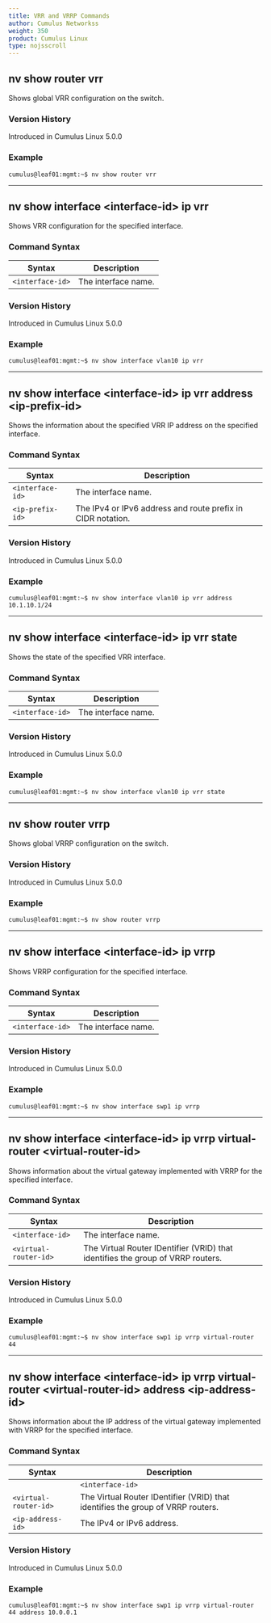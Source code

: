 ```yaml
---
title: VRR and VRRP Commands
author: Cumulus Networkss
weight: 350
product: Cumulus Linux
type: nojsscroll
---
```

## nv show router vrr

Shows global VRR configuration on the switch.

### Version History

Introduced in Cumulus Linux 5.0.0

### Example

```
cumulus@leaf01:mgmt:~$ nv show router vrr
```

- - -

## nv show interface \<interface-id\> ip vrr

Shows VRR configuration for the specified interface.

### Command Syntax

| Syntax |  Description   |
| --------- | -------------- |
| `<interface-id>`    |  The interface name. |

### Version History

Introduced in Cumulus Linux 5.0.0

### Example

```
cumulus@leaf01:mgmt:~$ nv show interface vlan10 ip vrr
```

- - -

## nv show interface \<interface-id\> ip vrr address \<ip-prefix-id\>

Shows the information about the specified VRR IP address on the specified interface.

### Command Syntax

| Syntax |  Description   |
| --------- | -------------- |
| `<interface-id>`    |  The interface name. |
| `<ip-prefix-id>`| The IPv4 or IPv6 address and route prefix in CIDR notation.|

### Version History

Introduced in Cumulus Linux 5.0.0

### Example

```
cumulus@leaf01:mgmt:~$ nv show interface vlan10 ip vrr address 10.1.10.1/24
```

- - -

## nv show interface \<interface-id\> ip vrr state

Shows the state of the specified VRR interface.

### Command Syntax

| Syntax |  Description   |
| --------- | -------------- |
| `<interface-id>`    | The interface name. |

### Version History

Introduced in Cumulus Linux 5.0.0

### Example

```
cumulus@leaf01:mgmt:~$ nv show interface vlan10 ip vrr state
```

- - -

## nv show router vrrp

Shows global VRRP configuration on the switch.

### Version History

Introduced in Cumulus Linux 5.0.0

### Example

```
cumulus@leaf01:mgmt:~$ nv show router vrrp
```

- - -

## nv show interface \<interface-id\> ip vrrp

Shows VRRP configuration for the specified interface.

### Command Syntax

| Syntax |  Description   |
| --------- | -------------- |
| `<interface-id>`    |   The interface name.|

### Version History

Introduced in Cumulus Linux 5.0.0

### Example

```
cumulus@leaf01:mgmt:~$ nv show interface swp1 ip vrrp
```

- - -

## nv show interface \<interface-id\> ip vrrp virtual-router \<virtual-router-id\>

Shows information about the virtual gateway implemented with VRRP for the specified interface.

### Command Syntax

| Syntax |  Description   |
| --------- | -------------- |
| `<interface-id>`    | The interface name. |
| `<virtual-router-id>` |  The Virtual Router IDentifier (VRID) that identifies the group of VRRP routers.|

### Version History

Introduced in Cumulus Linux 5.0.0

### Example

```
cumulus@leaf01:mgmt:~$ nv show interface swp1 ip vrrp virtual-router 44
```

- - -

## nv show interface \<interface-id\> ip vrrp virtual-router \<virtual-router-id\> address \<ip-address-id\>

Shows information about the IP address of the virtual gateway implemented with VRRP for the specified interface.

### Command Syntax

| Syntax |  Description   |
| --------- | -------------- |
|| `<interface-id>`    | The interface name. |
| `<virtual-router-id>` |  The Virtual Router IDentifier (VRID) that identifies the group of VRRP routers.|
| `<ip-address-id>`        | The IPv4 or IPv6 address. |

### Version History

Introduced in Cumulus Linux 5.0.0

### Example

```
cumulus@leaf01:mgmt:~$ nv show interface swp1 ip vrrp virtual-router 44 address 10.0.0.1
```
